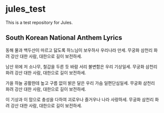 # jules_test

This is a test repository for Jules.

## South Korean National Anthem Lyrics

동해 물과 백두산이 마르고 닳도록
하느님이 보우하사 우리나라 만세.
무궁화 삼천리 화려 강산
대한 사람, 대한으로 길이 보전하세.

남산 위에 저 소나무, 철갑을 두른 듯
바람 서리 불변함은 우리 기상일세.
무궁화 삼천리 화려 강산
대한 사람, 대한으로 길이 보전하세.

가을 하늘 공활한데 높고 구름 없이
밝은 달은 우리 가슴 일편단심일세.
무궁화 삼천리 화려 강산
대한 사람, 대한으로 길이 보전하세.

이 기상과 이 맘으로 충성을 다하여
괴로우나 즐거우나 나라 사랑하세.
무궁화 삼천리 화려 강산
대한 사람, 대한으로 길이 보전하세.
